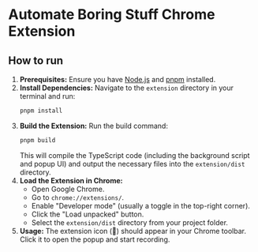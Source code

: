 # Automate Boring Stuff Chrome Extension

## How to run

1.  **Prerequisites:** Ensure you have [Node.js](https://nodejs.org/) and [pnpm](https://pnpm.io/installation) installed.
2.  **Install Dependencies:** Navigate to the `extension` directory in your terminal and run:
    ```bash
    pnpm install
    ```
3.  **Build the Extension:** Run the build command:
    ```bash
    pnpm build
    ```
    This will compile the TypeScript code (including the background script and popup UI) and output the necessary files into the `extension/dist` directory.
4.  **Load the Extension in Chrome:**
    *   Open Google Chrome.
    *   Go to `chrome://extensions/`.
    *   Enable "Developer mode" (usually a toggle in the top-right corner).
    *   Click the "Load unpacked" button.
    *   Select the `extension/dist` directory from your project folder.
5.  **Usage:** The extension icon (🚜) should appear in your Chrome toolbar. Click it to open the popup and start recording.


